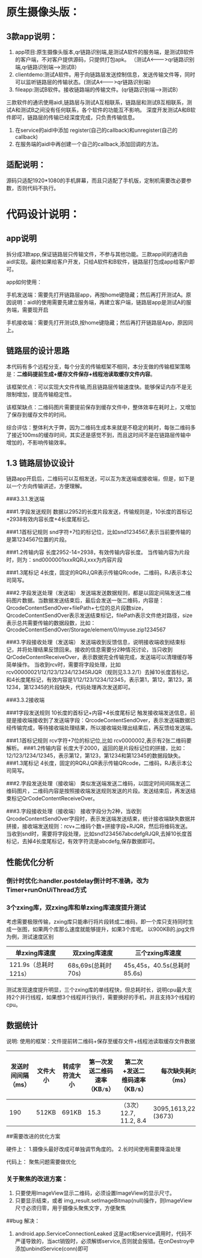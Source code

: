 # 原生摄像头版：
## 3款app说明：

1. app项目:原生摄像头版本,qr链路识别端,是测试A软件的服务端，是测试B软件的客户端，不对客户提供源码，只提供打包apk。
（测试A<--->qr链路识别端,qr链路识别端-->测试B）
2. clientdemo:测试A软件。用于向链路层发送控制信息，发送传输文件等，同时可以监听链路层的传输状态。(测试A<--->qr链路识别端)
3. fileapp:测试B软件。接收链路端的传输文件。(qr链路识别端-->测试B）

三款软件的通讯使用aidl,链路层与测试A互相联系，链路层和测试B互相联系，测试A和测试B之间没有任何联系，各个软件的功能互不影响。
深度开发测试A和B软件即可，链路层的传输已经深度完成，只负责传输信息。

1. 在service的aidl中添加 register(自己的callback)和unregister(自己的callback)
2. 在服务端的aidl中再创建一个自己的callback,添加回调的方法。

## 适配说明：
源码只适配1920*1080的手机屏幕，而且只适配了手机版，定制机需要改必要参数，否则代码不执行。

# 代码设计说明：

##  app说明
 拆分成3款app,保证链路层只传输文件，不参与其他功能。三款app间的通讯由aidl实现。最终如果给客户开发，只给A软件和B软件，链路层打包成app给客户即可。
 
 app如何使用：
 
 手机发送端：需要先打开链路层app，再按home键隐藏；然后再打开测试A。原因说明：aidl的使用需要先建立服务端，再建立客户端，链路层app是测试A的服务端，需要现开启
 
 手机接收端：需要先打开测试B,按home键隐藏；然后再打开链路层App，原因同上。
 
## 链路层的设计思路
 本代码有多个远程分支，每个分支的传输框架不相同，本分支做的传输框架策略是：**二维码提前生成+缓存文件保存+线程池读取缓存文件内容**。
 
 该框架优点：可以实现大文件传输,而且链路层传输速度快。能够保证内存不是无限制增加，提高传输稳定性。
 
 该框架缺点：二维码图片需要提前保存到缓存文件中，整体效率在耗时上，又增加了保存到缓存文件的时间。
 
 综合评估：整体利大于弊，因为二维码生成本来就是不稳定的耗时，每张二维码多了接近100ms的缓存时间，其实还是感觉不到，而且这时间不是在链路层传输中增加的，不影响传输效率。
 
## 1.3 链路层协议设计
链路app开启后，二维码可以互相发送，可以互为发送端或接收端，但是，如下是以一个方向传输讲述，方便理解。

###3.3.1.发送端

###1.字段发送规则
数据以2952的长度片段发送，传输规则是，10长度的首标记+2938有效内容长度+4长度尾标记。

###1.1首标记规则
  snd字符+7位的标记位，比如snd1234567,表示当前要传输的是第1234567位置的片段。

###1.2传输内容
  长度2952-14=2938，有效传输内容长度。
  当传输内容为片段时，则为：snd0000001xxxRQRJ,xxx为内容片段

###1.3尾标记
  4长度，固定的RQRJ,QR表示传输QRcode，二维码，RJ表示本公司简写。

###2.字段发送处理（发送端）
  发送端发送数据规则，都是以固定间隔发送二维码图片数据。当数据发送结束后，最后会发送一张二维码，内容是：QrcodeContentSendOver+filePath+七位的总片段数size，QrcodeContentSendOver表示发送结束标记，filePath表示文件绝对路径，size表示总共需要传输的数据段数，比如：QrcodeContentSendOver/Storage/element/0/myuse.zip1234567

###3.字段接收处理（发送端）
发送端收到反馈信息，说明接收端收到结束标记，并将处理结果反馈回来。接收的信息需要分2种情况讨论，当只收到QrCodeContentReceiveOver，表示数据完全传输完成，发送端可以清理缓存等简单操作。
当收到rcv时，需要将字段处理，比如 rcv00000021/12/123/1234/12345RJQR（规则见3.3.2/1）去掉10长度首标记，和4长度尾标记，有效内容是1/12/123/1234/12345，表示第1，第12，第123，第1234，第12345的片段缺失，代码处理再次发送即可。

###3.3.2接收端

###1字段发送规则
10长度的首标记+内容+4长度尾标记
触发接收端发送信息，前提是接收端接收到了发送端字段：QrcodeContentSendOver，表示发送端数据已经传输完成，等待接收端处理结果，所以接收端处理出结果后，再反馈给发送端。

###1.1首标记规则
  rcv字符+7位的标记位,比如 rcv0000002,表示有2张二维码要解析。
###1.2传输内容
长度大于2000，返回的是片段标记位的拼接，比如：12/123/1234/12345，表示第12，第123，第1234和第12345的数据段缺失。
###1.3尾标记
  4长度，固定的RQRJ,QR表示传输QRcode，二维码，RJ表示本公司简写。

###2.字段发送处理（接收端）
类似发送端发送二维码，以固定时间间隔发送二维码图片，二维码内容是按照接收端发送规则发送的片段。发送结束后，再发送结束标记QrCodeContentReceiveOver。

###3.字段接收处理（接收端）
接收字段分为2种，当收到QrcodeContentSendOver字段时，表示发送端发送结束，统计接收端缺失数据并拼接，接收端发送规则：rcv+二维码个数+拼接字段+RJQR，然后将维码发送。
当收到snd时，需要将字段处理，比如snd1234567abcdefgRJQR,去掉10长度首标记，去掉4长度尾标记，有效字符流是abcdefg,保存数据即可。


## 性能优化分析
### 倒计时优化:handler.postdelay倒计时不准确，改为 Timer+runOnUiThread方式

### 3个zxing库，双zxing库和单zxing库速度提升测试
考虑需要极限传输，zxing库只能串行将片段转成二维码，即一个库只支持同时生成一张图，如果两个库那么速度就能够提升，如果3个库呢。
以900KB的.jpg文件为例，测试速度区别

| 单zxing库速度| 双zxing库速度 |三个zxing库速度 |
| ---------- | -------------| -------------| 
| 121.9s（总耗时121s）|  68s,69s(总耗时70s)|45s,45s，40.5s(总耗时85.6s)|

测试发现速度提升明显，三个zxing库的单线程快，但总耗时长，说明cpu最大支持2个并行线程，如果想3个线程并行执行，需要换好的手机，并且支持3个线程的cpu。
## 数据统计

说明:
使用的框架：文件提前转二维码+保存至缓存文件+线程池读取缓存文件数据

| 发送时间间隔（ms）| 文件大小 |转成字符流大小  | 第一次发送二维码速率（KB`/`s）|第二次+发送二维码速率（KB`/`s）|每次缺失耗时（ms）|文件转二维码+保存的耗时（ms）|发送总耗时（ms）|文件传输总效率（KB`/`s）|
| ---------- | -------------| ------------- | --------------| --------------| --------------| --------------| --------------|  --------------| 
| 190|  512KB| 691KB|15.3|（3次）12.7, 11.2, 8.4 |3095,1613,2263,(3673)|--|66593|10981|



##需要改进的优化方案

硬件上：
1.摄像头最好改成可单独调节角度的。
2.长时间使用需要降温处理

代码上：
聚焦问题需要做优化

### 关于聚焦的改进方案：
1. 只要使用ImageView显示二维码，必须设置ImageView的显示尺寸。
2. 只要显示结束，或者 img_result.setImageBitmap(null)操作，则ImageView尺寸必须归零，用于摄像头聚焦文字，方便聚焦


##bug 解决：
1. android.app.ServiceConnectionLeaked
这是act和service调用时，代码不严谨导致的，当act销毁时，必须解绑service,否则就会报错。在onDestroy中添加unbindService(conn)即可
